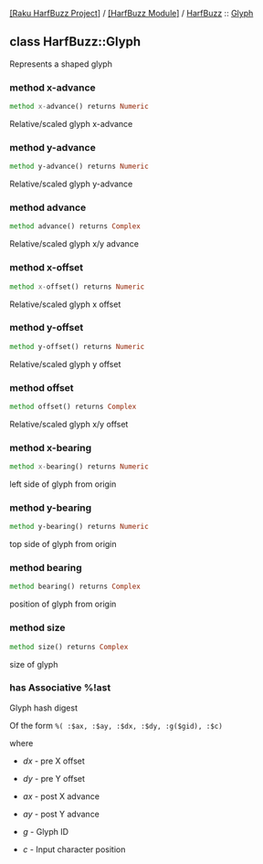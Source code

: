 [[Raku HarfBuzz Project]](https://harfbuzz-raku.github.io)
 / [[HarfBuzz Module]](https://harfbuzz-raku.github.io/HarfBuzz-raku)
 / [HarfBuzz](https://harfbuzz-raku.github.io/HarfBuzz-raku/HarfBuzz)
 :: [Glyph](https://harfbuzz-raku.github.io/HarfBuzz-raku/HarfBuzz/Glyph)

class HarfBuzz::Glyph
---------------------

Represents a shaped glyph

### method x-advance

```raku
method x-advance() returns Numeric
```

Relative/scaled glyph x-advance

### method y-advance

```raku
method y-advance() returns Numeric
```

Relative/scaled glyph y-advance

### method advance

```raku
method advance() returns Complex
```

Relative/scaled glyph x/y advance

### method x-offset

```raku
method x-offset() returns Numeric
```

Relative/scaled glyph x offset

### method y-offset

```raku
method y-offset() returns Numeric
```

Relative/scaled glyph y offset

### method offset

```raku
method offset() returns Complex
```

Relative/scaled glyph x/y offset

### method x-bearing

```raku
method x-bearing() returns Numeric
```

left side of glyph from origin

### method y-bearing

```raku
method y-bearing() returns Numeric
```

top side of glyph from origin

### method bearing

```raku
method bearing() returns Complex
```

position of glyph from origin

### method size

```raku
method size() returns Complex
```

size of glyph

### has Associative %!ast

Glyph hash digest

Of the form `%( :$ax, :$ay, :$dx, :$dy, :g($gid), :$c)`

where

  * *dx* - pre X offset

  * *dy* - pre Y offset

  * *ax* - post X advance

  * *ay* - post Y advance

  * *g* - Glyph ID

  * *c* - Input character position

